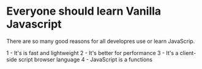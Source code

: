 # Everyone should learn Vanilla Javascript
There are so many good reasons for all developres use or learn JavaScrip.

1 - It's is fast and lightweight
2 - It's better for performance
3 - It's a client-side script browser language
4 - JavaScript is a functions


